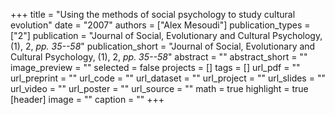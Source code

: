 +++
title = "Using the methods of social psychology to study cultural evolution"
date = "2007"
authors = ["Alex Mesoudi"]
publication_types = ["2"]
publication = "Journal of Social, Evolutionary and Cultural Psychology, (1), 2, _pp. 35--58_"
publication_short = "Journal of Social, Evolutionary and Cultural Psychology, (1), 2, _pp. 35--58_"
abstract = ""
abstract_short = ""
image_preview = ""
selected = false
projects = []
tags = []
url_pdf = ""
url_preprint = ""
url_code = ""
url_dataset = ""
url_project = ""
url_slides = ""
url_video = ""
url_poster = ""
url_source = ""
math = true
highlight = true
[header]
image = ""
caption = ""
+++
